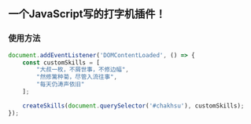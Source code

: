 ## 一个JavaScript写的打字机插件！

### 使用方法
```javascript
document.addEventListener('DOMContentLoaded', () => {
    const customSkills = [
        "大叔一枚，不屑世事，不修边幅",
        "然修篱种菊，尽管入流往事",
        "每天仍涛声依旧"
    ];

    createSkills(document.querySelector('#chakhsu'), customSkills);
});
```
